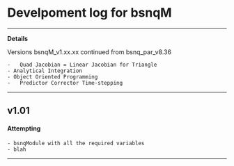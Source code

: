 # Develpoment log for bsnqM

-----------------------------------------------
**Details**

Versions bsnqM_v1.xx.xx
continued from bsnq_par_v8.36

	-	Quad Jacobian = Linear Jacobian for Triangle
	- Analytical Integration
	- Object Oriented Programming
	-	Predictor Corrector Time-stepping
-----------------------------------------------


## v1.01
#### Attempting
	- bsnqModule with all the required variables
	- blah
-----------------------------------------------
